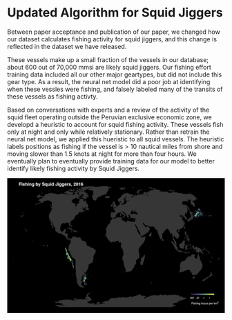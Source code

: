 # Updated Algorithm for Squid Jiggers

Between paper acceptance and publication of our paper, we changed how our dataset calculates fishing activity for squid jiggers, and this change is reflected in the dataset we have released. 

These vessels make up a small fraction of the vessels in our database; about 600 out of 70,000 mmsi are likely squid jiggers. Our fishing effort training data included all our other major geartypes, but did not include this gear type. As a result, the neural net model did a poor job at identifying when these vessles were fishing, and falsely labeled many of the transits of these vessels as fishing activty.

Based on conversations with experts and a review of the activity of the squid fleet operating outside the Peruvian exclusive economic zone, we developd a heuristic to account for squid fishing activity. These vessels fish only at night and only while relatively stationary. Rather than retrain the neural net model, we applied this hueristic to all squid vessels. The heuristic labels positions as fishing if the vessel is > 10 nautical miles from shore and moving slower than 1.5 knots at night for more than four hours. We eventually plan to eventually provide training data for our model to better identify likely fishing activity by Squid Jiggers.			

![squid fishing](../images/global_plot_squid.jpg)
